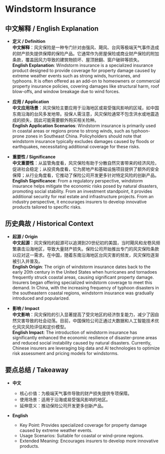 # Windstorm Insurance

## 中文解释 / English Explanation

* **定义 / Definition**  
  **中文解释**：风灾保险是一种专门针对由强风、飓风、台风等极端天气事件造成的财产损失提供保障的保险产品。它通常作为房屋保险或商业财产保险的附加条款，覆盖因风力导致的建筑物损坏、屋顶掀翻、窗户破碎等损失。  
  **English Explanation**: Windstorm insurance is a specialized insurance product designed to provide coverage for property damage caused by extreme weather events such as strong winds, hurricanes, and typhoons. It is often offered as an add-on to homeowners or commercial property insurance policies, covering damages like structural harm, roof blow-offs, and window breakage due to wind forces.

* **应用 / Application**  
  **中文应用场景**：风灾保险主要应用于沿海地区或易受强风影响的区域，如中国东南沿海的台风多发地带。投保人需注意，风灾保险通常不包含洪水或地震造成的损失，因此可能需要额外购买相关险种。  
  **English Application Scenarios**: Windstorm insurance is primarily used in coastal areas or regions prone to strong winds, such as typhoon-prone zones in Southeast China. Policyholders should note that windstorm insurance typically excludes damages caused by floods or earthquakes, necessitating additional coverage for these risks.

* **重要性 / Significance**  
  **中文重要性**：从监管角度看，风灾保险有助于分散自然灾害带来的经济风险，促进社会稳定；从投资角度看，它为房地产和基础设施项目提供了额外的安全保障；从行业角度看，它推动了保险公司开发更多针对特定风险的创新产品。  
  **English Significance**: From a regulatory perspective, windstorm insurance helps mitigate the economic risks posed by natural disasters, promoting social stability. From an investment standpoint, it provides additional security for real estate and infrastructure projects. From an industry perspective, it encourages insurers to develop innovative products tailored to specific risks.

## 历史典故 / Historical Context

* **起源 / Origin**  
  **中文起源**：风灾保险的起源可以追溯到20世纪初的美国，当时飓风和龙卷风频繁袭击沿海地区，导致大量财产损失。保险公司开始推出专门的风灾保险条款以应对这一需求。在中国，随着东南沿海地区台风灾害的频发，风灾保险逐渐被引入并普及。  
  **English Origin**: The origin of windstorm insurance dates back to the early 20th century in the United States when hurricanes and tornadoes frequently struck coastal areas, causing significant property damage. Insurers began offering specialized windstorm coverage to meet this demand. In China, with the increasing frequency of typhoon disasters in the southeastern coastal regions, windstorm insurance was gradually introduced and popularized.

* **影响 / Impact**  
  **中文影响**：风灾保险的引入显著提高了受灾地区的经济恢复能力，减少了因自然灾害导致的社会动荡。目前，中国保险公司正通过大数据和人工智能技术优化风灾风险评估和定价模型。  
  **English Impact**: The introduction of windstorm insurance has significantly enhanced the economic resilience of disaster-prone areas and reduced social instability caused by natural disasters. Currently, Chinese insurers are leveraging big data and AI technologies to optimize risk assessment and pricing models for windstorms.

## 要点总结 / Takeaway

* **中文**  
  - 核心价值：为极端天气事件导致的财产损失提供专项保障。
  - 使用场景：适用于沿海或易受强风影响的地区。
  - 延伸意义：推动保险公司开发更多创新产品。

* **English**  
  - Key Point: Provides specialized coverage for property damage caused by extreme weather events.
  - Usage Scenarios: Suitable for coastal or wind-prone regions.
  - Extended Meaning: Encourages insurers to develop more innovative products.